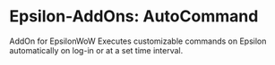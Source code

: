# Epsilon-AddOns: AutoCommand

AddOn for EpsilonWoW
Executes customizable commands on Epsilon automatically on log-in or at a set time interval.
